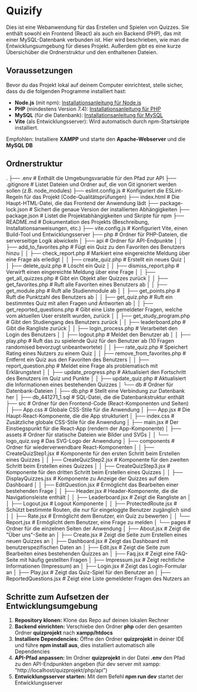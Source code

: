 # Quizify

Dies ist eine Webanwendung für das Erstellen und Spielen von Quizzes. Sie enthält sowohl ein Frontend (React) als auch ein Backend (PHP), das mit einer MySQL-Datenbank verbunden ist. Hier wird beschrieben, wie man die Entwicklungsumgebung für dieses Projekt. Außerdem gibt es eine kurze Übersichüber die Ordnerstruktur und den enthaltenen Dateien.

## Voraussetzungen

Bevor du das Projekt lokal auf deinem Computer einrichtest, stelle sicher, dass du die folgenden Programme installiert hast:

- **Node.js** (mit npm): [Installationsanleitung für Node.js](https://nodejs.org/)
- **PHP** (mindestens Version 7.4): [Installationsanleitung für PHP](https://www.php.net/)
- **MySQL** (für die Datenbank): [Installationsanleitung für MySQL](https://dev.mysql.com/downloads/)
- **Vite** (als Entwicklungsserver): Wird automatisch durch npm-Startskripte installiert.

Empfohlen: Installiere **XAMPP** und starte den **Apache-Webserver** und die **MySQL DB**

## Ordnerstruktur

.
├── .env # Enthält die Umgebungsvariable für den Pfad zur API
├── .gitignore # Listet Dateien und Ordner auf, die von Git ignoriert werden sollen (z.B. node_modules)
├── eslint.config.js # Konfiguriert die ESLint-Regeln für das Projekt (Code-Qualitätsprüfungen)
├── index.html # Die Haupt-HTML-Datei, die das Frontend der Anwendung lädt
├── package-lock.json # Sichert die genaue Version der installierten Abhängigkeiten
├── package.json # Listet die Projektabhängigkeiten und Skripte für npm
├── README.md # Dokumentation des Projekts (Beschreibung, Installationsanweisungen, etc.)
├── vite.config.js # Konfiguriert Vite, einen Build-Tool und Entwicklungsserver
├── php # Ordner für PHP-Dateien, die serverseitige Logik abwickeln
│ ├── api # Ordner für API-Endpunkte
│ │ ├── add_to_favorites.php # Fügt ein Quiz zu den Favoriten des Benutzers hinzu
│ │ ├── check_report.php # Markiert eine eingereichte Meldung über eine Frage als erledigt
│ │ ├── create_quiz.php # Erstellt ein neues Quiz
│ │ ├── delete_quiz.php # Löscht ein Quiz
│ │ ├── dismiss_report.php # Verwirft einen eingereichte Meldung über eine Frage
│ │ ├── get_all_quizzes.php # Gibt ein Objekt aller Quizzes zurück
│ │ ├── get_favorites.php # Ruft alle Favoriten eines Benutzers ab
│ │ ├── get_module.php # Ruft alle Studienmodule ab
│ │ ├── get_points.php # Ruft die Punktzahl des Benutzers ab
│ │ ├── get_quiz.php # Ruft ein bestimmtes Quiz mit allen Fragen und Antworten ab
│ │ ├── get_reported_questions.php # Gibt eine Liste gemeldeter Fragen, welche vom aktuellen User erstellt wurden, zurück
│ │ ├── get_study_program.php # Gibt den Studiengang des Benutzers zurück
│ │ ├── leaderboard.php # Gibt die Rangliste zurück
│ │ ├── login_process.php # Verarbeitet den Login des Benutzers
│ │ ├── logout.php # Meldet den Benutzer ab
│ │ ├── play.php # Ruft das zu spielende Quiz für den Benutzer ab (10 Fragen randomised bevorzugt unbeantwortete)
│ │ ├── rate_quiz.php # Speichert Rating eines Nutzers zu einem Quiz
│ │ ├── remove_from_favorites.php # Entfernt ein Quiz aus den Favoriten des Benutzers
│ │ ├── report_question.php # Meldet eine Frage als problematisch mit Erklärungstext
│ │ ├── update_progress.php # Aktualisiert den Fortschritt des Benutzers im Quiz und Punkte
│ │ ├── update_quiz.php # Aktualisiert die Informationen eines bestehenden Quizzes
│ └── db # Ordner für Datenbank-Dateien
│ ├── db.php # Stellt eine Verbindung zur Datenbank her
│ ├── db_441271_1.sql # SQL-Datei, die die Datenbankstruktur enthält
├── src # Ordner für den Frontend-Code (React-Komponenten und Seiten)
│ ├── App.css # Globale CSS-Stile für die Anwendung
│ ├── App.jsx # Die Haupt-React-Komponente, die die App strukturiert
│ ├── index.css # Zusätzliche globale CSS-Stile für die Anwendung
│ ├── main.jsx # Der Einstiegspunkt für die React-App (rendern der App-Komponente)
│ ├── assets # Ordner für statische Dateien wie Bilder und SVGs
│ │ └── logo_quiz.svg # Das SVG-Logo der Anwendung
│ ├── components # Ordner für wiederverwendbare React-Komponenten
│ │ ├── CreateQuizStep1.jsx # Komponente für den ersten Schritt beim Erstellen eines Quizzes
│ │ ├── CreateQuizStep2.jsx # Komponente für den zweiten Schritt beim Erstellen eines Quizzes
│ │ ├── CreateQuizStep3.jsx # Komponente für den dritten Schritt beim Erstellen eines Quizzes
│ │ ├── DisplayQuizzes.jsx # Komponente zu Anzeige der Quizzes auf dem Dashboard
│ │ ├── EditQuestion.jsx # Ermöglicht das Bearbeiten einer bestehenden Frage
│ │ ├── Header.jsx # Header-Komponente, die die Navigationsleiste enthält
│ │ ├── Leaderboard.jsx # Zeigt die Rangliste an
│ │ ├── Logout.jsx # Logout Komponente
│ │ ├── ProtectedRoute.jsx # Schützt bestimmte Routen, die nur für eingeloggte Benutzer zugänglich sind
│ │ ├── Rate.jsx # Ermöglicht dem Benutzer, ein Quiz zu bewerten
│ │ └── Report.jsx # Ermöglicht dem Benutzer, eine Frage zu melden
│ └── pages # Ordner für die einzelnen Seiten der Anwendung
│ ├── About.jsx # Zeigt die "Über uns"-Seite an
│ ├── Create.jsx # Zeigt die Seite zum Erstellen eines neuen Quizzes an
│ ├── Dashboard.jsx # Zeigt das Dashboard mit benutzerspezifischen Daten an
│ ├── Edit.jsx # Zeigt die Seite zum Bearbeiten eines bestehenden Quizzes an
│ ├── Faq.jsx # Zeigt eine FAQ-Seite mit häufig gestellten Fragen
│ ├── Impressum.jsx # Zeigt rechtliche Informationen (Impressum) an
│ ├── Login.jsx # Zeigt das Login-Formular an
│ ├── Play.jsx # Zeigt das Quiz-Spiel für den Benutzer an
│ ├── ReportedQuestions.jsx # Zeigt eine Liste gemeldeter Fragen des Nutzers an

## Schritte zum Aufsetzen der Entwicklungsumgebung

1. **Repository klonen:** Klone das Repo auf deinen lokalen Rechner
2. **Backend einrichten:** Verschiebe den Ordner **php** oder den gesamten Ordner **quizprojekt** nach **xampp/htdocs**
3. **Installiere Dependencies:** Öffne den Ordner **quizprojekt** in deiner IDE und führe **npm install aus**, dies installiert automatisch alle Dependencies
4. **API-Pfad anpassen:** Im Ordner **quizprojekt** in der Datei **.env** den Pfad zu den API-Endpunkten angeben (für dev server mit xampp: "http://localhost/quizprojekt/php/api")
5. **Entwicklungsserver starten:** Mit dem Befehl **npm run dev** startet der Entwicklungsserver
